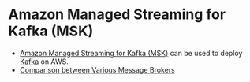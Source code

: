 
# Amazon Managed Streaming for Kafka (MSK)
- [Amazon Managed Streaming for Kafka (MSK)](https://aws.amazon.com/msk/) can be used to deploy [Kafka](../../5_MessageBrokers/Kafka/Readme.md) on AWS.
- [Comparison between Various Message Brokers](../../5_MessageBrokers/KafkaVsRabbitMQVsSQSVsSNS.md)